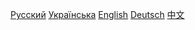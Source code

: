 <a href="https://github.com/dscss1/DrugsPlugin/blob/main/RU.md"> Русский</a>
<a href="https://github.com/dscss1/DrugsPlugin/blob/main/UA.md"> Українська</a>
<a href="https://github.com/dscss1/DrugsPlugin/blob/main/EN.md"> English</a>
<a href="https://github.com/dscss1/DrugsPlugin/blob/main/DE.md"> Deutsch</a>
<a href="https://github.com/dscss1/DrugsPlugin/blob/main/CH.md"> 中文</a>


